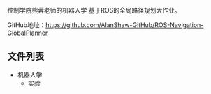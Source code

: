 控制学院熊蓉老师的机器人学  基于ROS的全局路径规划大作业。

GitHub地址：https://github.com/AlanShaw-GitHub/ROS-Navigation-GlobalPlanner


## 文件列表

- 机器人学
    - 实验
